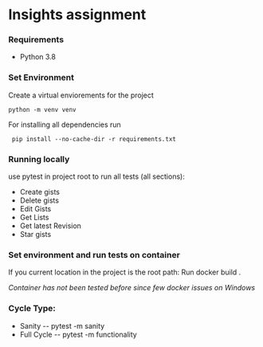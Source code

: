 # Insights assignment

### Requirements

- Python 3.8

### Set Environment

Create a virtual enviorements for the project

```
python -m venv venv
```

For installing all dependencies run
```
 pip install --no-cache-dir -r requirements.txt
``` 
 


### Running locally

use pytest in project root to run all tests (all sections):

* Create gists
* Delete gists
* Edit Gists
* Get Lists
* Get latest Revision
* Star gists

### Set environment and run tests on container

If you current location in the project is the root path:
Run docker build .

*Container has not been tested before since few docker issues on Windows*

### Cycle Type:

- Sanity -- pytest -m sanity
- Full Cycle -- pytest -m functionality



